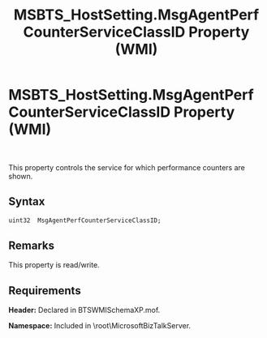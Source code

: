 ﻿---
title: MSBTS_HostSetting.MsgAgentPerfCounterServiceClassID Property (WMI)
TOCTitle: MSBTS_HostSetting.MsgAgentPerfCounterServiceClassID Property (WMI)
ms:assetid: afcdfa5b-2949-4e95-8a07-2ad783ef0a59
ms:mtpsurl: https://msdn.microsoft.com/library/Gg678635(v=BTS.80)
ms:contentKeyID: 51530505
ms.date: 08/30/2017
mtps_version: v=BTS.80
dev_langs:
- vb
---

# MSBTS\_HostSetting.MsgAgentPerfCounterServiceClassID Property (WMI)

 

This property controls the service for which performance counters are shown.

## Syntax

``` vb
uint32  MsgAgentPerfCounterServiceClassID;  
```

## Remarks

This property is read/write.

## Requirements

**Header:** Declared in BTSWMISchemaXP.mof.

**Namespace:** Included in \\root\\MicrosoftBizTalkServer.

